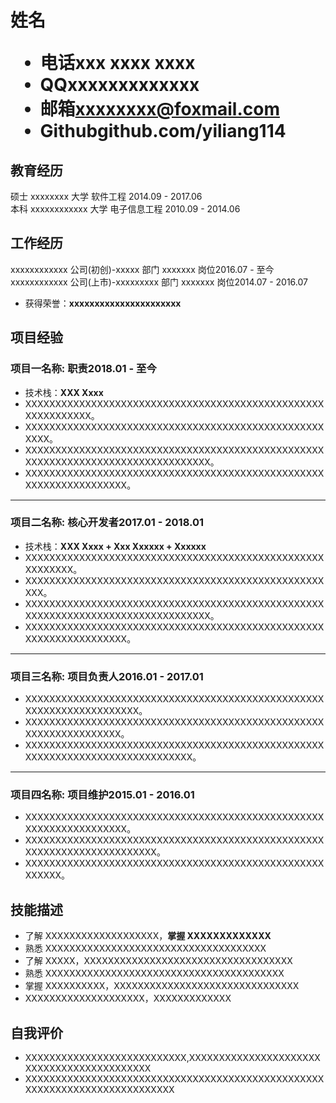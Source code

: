 <h1>
  <span>姓名</span>
  <ul>
    <li><span>电话</span>xxx xxxx xxxx</li>
    <li><span>QQ</span>xxxxxxxxxxxxx</li>
    <li><span>邮箱</span><a href="mailto:xxxxxxxx@foxmail.com">xxxxxxxx@foxmail.com</a></li>
    <li><span>Github</span><a>github.com/yiliang114</a></li>
  </ul>
</h1>

## 教育经历

硕士 xxxxxxxx 大学 软件工程 <span class="right">2014.09 - 2017.06</span><br>
本科 xxxxxxxxxxxx 大学 电子信息工程 <span class="right">2010.09 - 2014.06</span>

## 工作经历

xxxxxxxxxxxx 公司(初创)-xxxxx 部门 xxxxxxx 岗位<span class="right">2016.07 - 至今</span><br>
xxxxxxxxxxxx 公司(上市)-xxxxxxxxx 部门 xxxxxxx 岗位<span class="right">2014.07 - 2016.07</span>

- 获得荣誉：**xxxxxxxxxxxxxxxxxxxxxx**

## 项目经验

### 项目一名称<span class="role">:&nbsp;职责</span><span class="right">2018.01 - 至今</span>

- 技术栈：**XXX Xxxx**
- XXXXXXXXXXXXXXXXXXXXXXXXXXXXXXXXXXXXXXXXXXXXXXXXXXXXXXXXXXXXX。
- XXXXXXXXXXXXXXXXXXXXXXXXXXXXXXXXXXXXXXXXXXXXXXXXXXXXXX。
- XXXXXXXXXXXXXXXXXXXXXXXXXXXXXXXXXXXXXXXXXXXXXXXXXXXXXXXXXXXXXXXXXXXXXXXXXXXXXXXXX。
- XXXXXXXXXXXXXXXXXXXXXXXXXXXXXXXXXXXXXXXXXXXXXXXXXXXXXXXXXXXXXXXXXXX。

---

### 项目二名称<span class="role">:&nbsp;核心开发者</span><span class="right">2017.01 - 2018.01</span>

- 技术栈：**XXX Xxxx + Xxx Xxxxxx + Xxxxxx**
- XXXXXXXXXXXXXXXXXXXXXXXXXXXXXXXXXXXXXXXXXXXXXXXXXXXXXXXXXX。
- XXXXXXXXXXXXXXXXXXXXXXXXXXXXXXXXXXXXXXXXXXXXXXXXXXXXX。
- XXXXXXXXXXXXXXXXXXXXXXXXXXXXXXXXXXXXXXXXXXXXXXXXXXXXXXXXXXXXXXXXXXXXXXXXXXXXXXXXX。
- XXXXXXXXXXXXXXXXXXXXXXXXXXXXXXXXXXXXXXXXXXXXXXXXXXXXXXXXXXXXXXXXXXX。

---

### 项目三名称<span class="role">:&nbsp;项目负责人</span><span class="right">2016.01 - 2017.01</span>

- XXXXXXXXXXXXXXXXXXXXXXXXXXXXXXXXXXXXXXXXXXXXXXXXXXXXXXXXXXXXXXXXXXXXX。
- XXXXXXXXXXXXXXXXXXXXXXXXXXXXXXXXXXXXXXXXXXXXXXXXXXXXXXXXXXXXXXXXXX。
- XXXXXXXXXXXXXXXXXXXXXXXXXXXXXXXXXXXXXXXXXXXXXXXXXXXXXXXXXXXXXXXXXXXXXXXXXXXXXX。

---

### 项目四名称<span class="role">:&nbsp;项目维护</span><span class="right">2015.01 - 2016.01</span>

- XXXXXXXXXXXXXXXXXXXXXXXXXXXXXXXXXXXXXXXXXXXXXXXXXXXXXXXXXXXXXXXXXXX。
- XXXXXXXXXXXXXXXXXXXXXXXXXXXXXXXXXXXXXXXXXXXXXXXXXXXXXXXXXXXXXXXXXXXXXXXX。
- XXXXXXXXXXXXXXXXXXXXXXXXXXXXXXXXXXXXXXXXXXXXXXXXXXXXXXXX。

## 技能描述

- 了解 XXXXXXXXXXXXXXXXXXX，**掌握 XXXXXXXXXXXXX**
- 熟悉 XXXXXXXXXXXXXXXXXXXXXXXXXXXXXXXXXXXXX
- 了解 XXXXX，XXXXXXXXXXXXXXXXXXXXXXXXXXXXXXXXXXX
- 熟悉 XXXXXXXXXXXXXXXXXXXXXXXXXXXXXXXXXXXXXXXX
- 掌握 XXXXXXXXXX，XXXXXXXXXXXXXXXXXXXXXXXXXXXXXXX
- XXXXXXXXXXXXXXXXXXXX，XXXXXXXXXXXXX

## 自我评价

- XXXXXXXXXXXXXXXXXXXXXXXXXXX,XXXXXXXXXXXXXXXXXXXXXXXXXXXXXXXXXXXXXXXXXXX
- XXXXXXXXXXXXXXXXXXXXXXXXXXXXXXXXXXXXXXXXXXXXXXXXXXXXXXXXXXXXXXXXXXXXXXXXXXX
